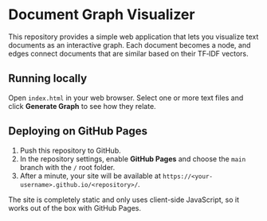 # Document Graph Visualizer

This repository provides a simple web application that lets you visualize text documents as an interactive graph. Each document becomes a node, and edges connect documents that are similar based on their TF‑IDF vectors.

## Running locally

Open `index.html` in your web browser. Select one or more text files and click **Generate Graph** to see how they relate.

## Deploying on GitHub Pages

1. Push this repository to GitHub.
2. In the repository settings, enable **GitHub Pages** and choose the `main` branch with the `/` root folder.
3. After a minute, your site will be available at `https://<your-username>.github.io/<repository>/`.

The site is completely static and only uses client-side JavaScript, so it works out of the box with GitHub Pages.
